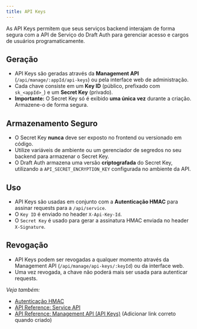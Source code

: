 ```yaml
---
title: API Keys
---
```


As API Keys permitem que seus serviços backend interajam de forma segura com a API de Serviço do Draft Auth para gerenciar acesso e cargos de usuários programaticamente.

## Geração

- API Keys são geradas através da **Management API** (`/api/manage/:appId/api-keys`) ou pela interface web de administração.
- Cada chave consiste em um **Key ID** (público, prefixado com `sk_<appId>_`) e um **Secret Key** (privado).
- **Importante:** O Secret Key só é exibido **uma única vez** durante a criação. Armazene-o de forma segura.

## Armazenamento Seguro

- O Secret Key **nunca** deve ser exposto no frontend ou versionado em código.
- Utilize variáveis de ambiente ou um gerenciador de segredos no seu backend para armazenar o Secret Key.
- O Draft Auth armazena uma versão **criptografada** do Secret Key, utilizando a `API_SECRET_ENCRYPTION_KEY` configurada no ambiente da API.

## Uso

- API Keys são usadas em conjunto com a **Autenticação HMAC** para assinar requests para a `/api/service`.
- O `Key ID` é enviado no header `X-Api-Key-Id`.
- O `Secret Key` é usado para gerar a assinatura HMAC enviada no header `X-Signature`.

## Revogação

- API Keys podem ser revogadas a qualquer momento através da Management API (`/api/manage/api-keys/:keyId`) ou da interface web.
- Uma vez revogada, a chave não poderá mais ser usada para autenticar requests.

_Veja também:_

- [Autenticação HMAC](/concepts/hmac)
- [API Reference: Service API](/api/service)
- [API Reference: Management API (API Keys)](/api/management#api-keys) (Adicionar link correto quando criado)
